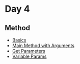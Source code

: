 # Day 4

## Method
- [Basics](./BasicMethodExample.cs)
- [Main Method with Arguments](./MainMethodArgs.cs)
- [Get Parameters](./GetParam.cs)
- [Variable Params](./VariableParam.cs)